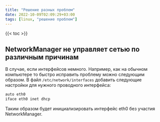 ```yaml
---
title: "Решение разных проблем"
date: 2022-10-09T02:09:29+03:00
tags: [linux, "решение проблем"]
---
```


{{< toc >}}

## NetworkManager не управляет сетью по различным причинам

В случае, если интерфейсов немного. Например, как на обычном компьютере то быстро исправить проблему можно следующим образом.
В файл `/etc/network/interfaces` добавить следующие настройки для нужного проводного интерфейса:

```bash
auto eth0
iface eth0 inet dhcp
```

Таким образом будет инициализировать интерфейс eth0 без участия NetworkManager.
